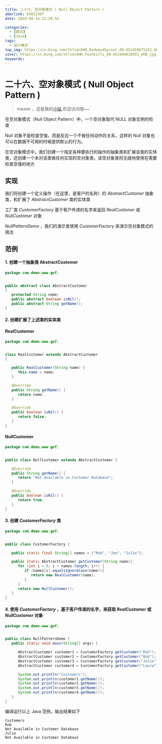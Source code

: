 ```yaml
---
title: 二十六、空对象模式 ( Null Object Pattern )
abbrlink: 6565230f
date: 2020-08-14 22:29:54

categories:
  - [面试]
  - [Java]
tags:
  - 设计模式
top_img: https://cn.bing.com/th?id=OHR.RedwoodSprout_EN-US2459675162_UHD.jpg
cover: https://cn.bing.com/th?id=OHR.FoxSkills_EN-US2404818455_UHD.jpg
keywords:  
---
```

# 二十六、空对象模式 ( Null Object Pattern )
> master ，这是我的[小站](https://www.tryrun.top),欢迎访问哦~~

在空对象模式（Null Object Pattern）中，一个空对象取代 NULL 对象实例的检查

Null 对象不是检查空值，而是反应一个不做任何动作的关系，这样的 Null 对象也可以在数据不可用的时候提供默认的行为。

在空对象模式中，我们创建一个指定各种要执行的操作的抽象类和扩展该类的实体类，还创建一个未对该类做任何实现的空对象类，该空对象类将无缝地使用在需要检查空值的地方

## 实现

我们将创建一个定义操作（在这里，是客户的名称）的 *AbstractCustomer* 抽象类，和扩展了 *AbstractCustomer* 类的实体类

工厂类 *CustomerFactory* 基于客户传递的名字来返回 *RealCustomer* 或 *NullCustomer* 对象

*NullPatternDemo* ，我们的演示类使用 *CustomerFactory* 来演示空对象模式的用法

## 范例

#### 1. 创建一个抽象类 AbstractCustomer

```JAVA
package com.demo.www.gof;


public abstract class AbstractCustomer
{
   protected String name;
   public abstract boolean isNil();
   public abstract String getName();
}
```

#### 2. 创建扩展了上述类的实体类

#### RealCustomer

```JAVA
package com.demo.www.gof;


class RealCustomer extends AbstractCustomer
{

   public RealCustomer(String name) {
      this.name = name;     
   }

   @Override
   public String getName() {
      return name;
   }

   @Override
   public boolean isNil() {
      return false;
   }
}
```

#### NullCustomer

```JAVA
package com.demo.www.gof;


public class NullCustomer extends AbstractCustomer {

   @Override
   public String getName() {
      return "Not Available in Customer Database";
   }

   @Override
   public boolean isNil() {
      return true;
   }
}
```

#### 3. 创建 *CustomerFactory* 类

```JAVA
package com.demo.www.gof;


public class CustomerFactory {

   public static final String[] names = {"Rob", "Joe", "Julie"};

   public static AbstractCustomer getCustomer(String name){
      for (int i = 0; i < names.length; i++) {
         if (names[i].equalsIgnoreCase(name)){
            return new RealCustomer(name);
         }
      }
      return new NullCustomer();
   }
}
```

#### 4. 使用 *CustomerFactory* ，基于客户传递的名字，来获取 *RealCustomer* 或 *NullCustomer* 对象

```JAVA
package com.demo.www.gof;


public class NullPatternDemo {
   public static void main(String[] args) {

      AbstractCustomer customer1 = CustomerFactory.getCustomer("Rob");
      AbstractCustomer customer2 = CustomerFactory.getCustomer("Bob");
      AbstractCustomer customer3 = CustomerFactory.getCustomer("Julie");
      AbstractCustomer customer4 = CustomerFactory.getCustomer("Laura");

      System.out.println("Customers");
      System.out.println(customer1.getName());
      System.out.println(customer2.getName());
      System.out.println(customer3.getName());
      System.out.println(customer4.getName());
   }
}
```

编译运行以上 Java 范例，输出结果如下

```
Customers
Rob
Not Available in Customer Database
Julie
Not Available in Customer Database
```